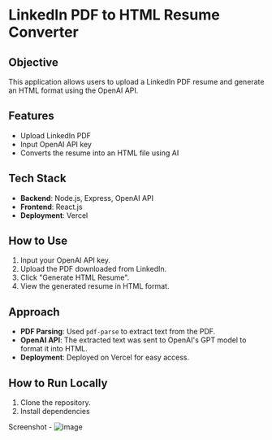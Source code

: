 # LinkedIn PDF to HTML Resume Converter

## Objective
This application allows users to upload a LinkedIn PDF resume and generate an HTML format using the OpenAI API.

## Features
- Upload LinkedIn PDF
- Input OpenAI API key
- Converts the resume into an HTML file using AI

## Tech Stack
- **Backend**: Node.js, Express, OpenAI API
- **Frontend**: React.js
- **Deployment**: Vercel

## How to Use
1. Input your OpenAI API key.
2. Upload the PDF downloaded from LinkedIn.
3. Click "Generate HTML Resume".
4. View the generated resume in HTML format.

## Approach
- **PDF Parsing**: Used `pdf-parse` to extract text from the PDF.
- **OpenAI API**: The extracted text was sent to OpenAI's GPT model to format it into HTML.
- **Deployment**: Deployed on Vercel for easy access.

## How to Run Locally
1. Clone the repository.
2. Install dependencies

Screenshot -
![image](https://github.com/user-attachments/assets/9a44a12e-a0b5-4172-8784-302c0901fbf3)
